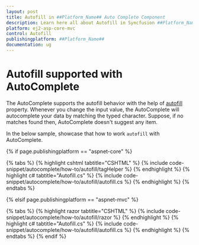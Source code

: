 ```yaml
---
layout: post
title: Autofill in ##Platform_Name## Auto Complete Component
description: Learn here all about Autofill in Syncfusion ##Platform_Name## Auto Complete component and more.
platform: ej2-asp-core-mvc
control: Autofill
publishingplatform: ##Platform_Name##
documentation: ug
---
```



# Autofill supported with AutoComplete

The AutoComplete supports the autofill behavior with the help of
[autofill](https://help.syncfusion.com/cr/cref_files/aspnetcore-js2/Syncfusion.EJ2~Syncfusion.EJ2.DropDowns.AutoCompleteBuilder~AutoFill.html) property. Whenever you change the
input value, the AutoComplete will autocomplete your data by matching the typed
character. Suppose, if no matches found then, AutoComplete doesn't suggest any item.

In the below sample, showcase that how to work `autofill` with AutoComplete.

{% if page.publishingplatform == "aspnet-core" %}

{% tabs %}
{% highlight cshtml tabtitle="CSHTML" %}
{% include code-snippet/autocomplete/how-to/autofill/tagHelper %}
{% endhighlight %}
{% highlight c# tabtitle="Autofill.cs" %}
{% include code-snippet/autocomplete/how-to/autofill/autofill.cs %}
{% endhighlight %}
{% endtabs %}

{% elsif page.publishingplatform == "aspnet-mvc" %}

{% tabs %}
{% highlight razor tabtitle="CSHTML" %}
{% include code-snippet/autocomplete/how-to/autofill/razor %}
{% endhighlight %}
{% highlight c# tabtitle="Autofill.cs" %}
{% include code-snippet/autocomplete/how-to/autofill/autofill.cs %}
{% endhighlight %}
{% endtabs %}
{% endif %}


